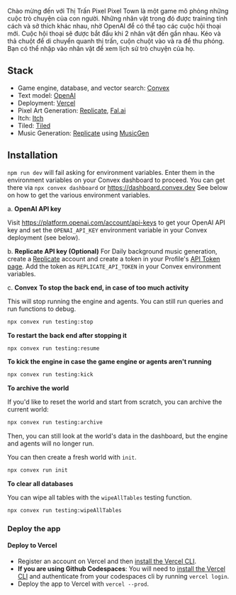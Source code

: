 Chào mừng đến với Thị Trấn Pixel
Pixel Town là một game mô phỏng những cuộc trò chuyện của con người. Những nhân vật trong đó được training tính cách và sở thích khác nhau, nhờ OpenAI để có thể tạo các cuộc hội thoại mới. Cuộc hội thoại sẽ được bắt đầu khi 2 nhân vật đến gần nhau.
Kéo và thả chuột để di chuyển quanh thị trấn, cuộn chuột vào và ra để thu phóng. Bạn có thể nhập vào nhân vật để xem lịch sử trò chuyện của họ.

## Stack

- Game engine, database, and vector search: [Convex](https://convex.dev/)
- Text model: [OpenAI](https://platform.openai.com/docs/models)
- Deployment: [Vercel](https://vercel.com/)
- Pixel Art Generation: [Replicate](https://replicate.com/), [Fal.ai](https://serverless.fal.ai/lora)
- Itch: [Itch](https://itch.io/)
- Tiled: [Tiled](https://www.mapeditor.org/)
- Music Generation: [Replicate](https://replicate.com/) using [MusicGen](https://huggingface.co/spaces/facebook/MusicGen)

## Installation

`npm run dev` will fail asking for environment variables.
Enter them in the environment variables on your Convex dashboard to proceed.
You can get there via `npx convex dashboard` or https://dashboard.convex.dev
See below on how to get the various environment variables.

a. **OpenAI API key**

Visit https://platform.openai.com/account/api-keys to get your OpenAI API key and set the
`OPENAI_API_KEY` environment variable in your Convex deployment (see below).

b. **Replicate API key (Optional)**
For Daily background music generation, create a
[Replicate](https://replicate.com/) account and create a token in your Profile's
[API Token page](https://replicate.com/account/api-tokens).
Add the token as `REPLICATE_API_TOKEN` in your Convex environment variables.

c. **Convex**
**To stop the back end, in case of too much activity**

This will stop running the engine and agents. You can still run queries and
run functions to debug.

```bash
npx convex run testing:stop
```

**To restart the back end after stopping it**

```bash
npx convex run testing:resume
```

**To kick the engine in case the game engine or agents aren't running**

```bash
npx convex run testing:kick
```

**To archive the world**

If you'd like to reset the world and start from scratch, you can archive the current world:

```bash
npx convex run testing:archive
```

Then, you can still look at the world's data in the dashboard, but the engine and agents will
no longer run.

You can then create a fresh world with `init`.

```bash
npx convex run init
```

**To clear all databases**

You can wipe all tables with the `wipeAllTables` testing function.

```bash
npx convex run testing:wipeAllTables
```

### Deploy the app

#### Deploy to Vercel

- Register an account on Vercel and then [install the Vercel CLI](https://vercel.com/docs/cli).
- **If you are using Github Codespaces**: You will need to [install the Vercel CLI](https://vercel.com/docs/cli) and authenticate from your codespaces cli by running `vercel login`.
- Deploy the app to Vercel with `vercel --prod`.
